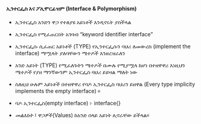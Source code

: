 #### ኢንተርፌስ እና ፖሊሞርፊዝም (Interface & Polymorphism)

- ኢንተርፌስ አንድን ዋጋ የተለያዩ አይነቶች እንዲኖሩት ያስችላል

- ኢንተርፌስ የሚፈጠርበት አገባብ “keyword identifier interface” 

- ኢንተርፌሱ ሲፈጠር አይነቶች (TYPE) የኢንተርፌሱን ባህሪ ለመውረስ (implement the interface) ማሟላት ያለባቸውን ሜተዶች እንዘረዝራለን

- አንድ አይነት (TYPE) የሚፈለጉትን ሜተዶች በሙሉ የሚያሟላ ከሆነ በተዘዋዋሪ እነዚህን ሜተዶች የያዘ ማንኛውንም ኢንተርፌስ ባህሪ ይይዛል ማለት ነው

- ስለዚህ ሁሉም አይነቶች በተዘዋዋሪ የባዶ ኢንተርፌስ ባህሪን ይዘዋል (Every type implicity implements the empty interface) ።

- ባዶ ኢንተርፌስ(empty interface) ፦  interface{}

- *መልእክት* ፤ ዋጋዎች(Values) ከአንድ በላይ አይነት ሊኖራቸው ይችላል።
